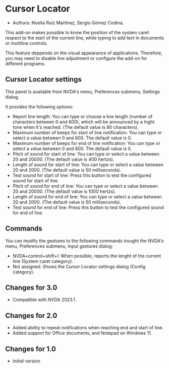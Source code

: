 # Cursor Locator #
* Authors: Noelia Ruiz Martínez, Sergio Gómez Codina.

This add-on makes possible to know the position of the system caret respect to the start of the current line, while typing to add text in documents or multiline controls.

This feature deppends on the visual appearance of applications. Therefore, you may need to disable line adjustment or configure the add-on for different programs.

## Cursor Locator settings ##

This panel is available from NVDA's menu, Preferences submenu, Settings dialog.

It provides the following options:

* Report line length: You can type or choose a line length (number of characters between 0 and 600), which will be announced by a hight tone when it's reached. (The default value is 80 characters).
* Maximum number of beeps for start of line notification: You can type or select a value between 0 and 600. The default value is 0.
* Maximum number of beeps for end of line notification: You can type or select a value between 0 and 600. The default value is 0.
* Pitch of sound for start of line: You can type or select a value between 20 and 20000. (The default value is 400 hertzs).
* Length of sound for start of line: You can type or select a value between 20 and 2000. (The default value is 50 milliseconds).
* Test sound for start of line: Press this button to test the configured sound for start of line.
* Pitch of sound for end of line: You can type or select a value between 20 and 20000. (The default value is 1000 hertzs).
* Length of sound for end of line: You can type or select a value between 20 and 2000. (The default value is 50 milliseconds).
* Test sound for end of line: Press this button to test the configured sound for end of line.

## Commands ##

You can modify the gestures to the following commands trought the NVDA's menu, Preferences submenu, Input gestures dialog:

* NVDA+control+shift+l: When possible, reports the lenght of the current line (System caret category).
* Not assigned: Shows the Cursor Locator settings dialog (Config category).

## Changes for 3.0 ##
* Compatible with NVDA 2023.1.

## Changes for 2.0 ##
* Added ability to repeat notifications when reaching end and start of line.
* Added support for Office documents, and Notepad on Windows 11.

## Changes for 1.0 ##
* Initial version


